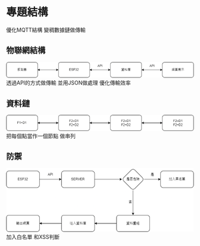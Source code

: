 # 專題結構
優化MQTT結構
變稠數據鏈做傳輸
## 物聯網結構
![image](https://github.com/chyhhwen/thematic-structure/blob/main/img/uno.png?raw=true)
透過API的方式做傳輸
並用JSON做處理
優化傳輸效率
## 資料鏈
![image](https://github.com/chyhhwen/thematic-structure/blob/main/img/db.png?raw=true)
把每個點當作一個節點
做串列
## 防禦
![image](https://github.com/chyhhwen/thematic-structure/blob/main/img/def.png?raw=true)
加入白名單
和XSS判斷
